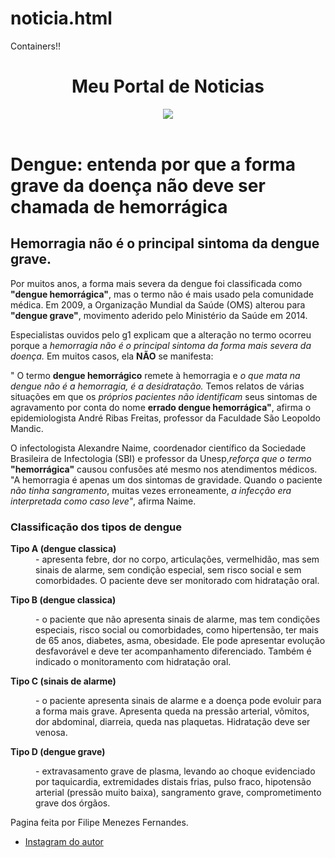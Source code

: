 # noticia.html
<!DOCTYPE html>
<html>
    <head>Containers!! </head>
    <body><header> <h1>Meu Portal de Noticias</h1>
            <img src="https://encrypted-tbn0.gstatic.com/images?q=tbn:ANd9GcT0gw9dVhF2uwqvDnUCTQY5t_DWqiFmf5osJ6QmCRPKpwDmY_stEbs1fIRbyFajEEj9pAc&usqp=CAU">
          </header>
        <main>
        <h1>Dengue: entenda por que a forma grave da doença não deve ser chamada de hemorrágica</h1>
      <article> <h2>Hemorragia não é o principal sintoma da dengue grave.</h2>
        <p>
            Por muitos anos, a forma mais severa da dengue foi classificada como <strong>"dengue hemorrágica"</strong>, mas o termo não é mais usado pela comunidade médica. Em 2009, a Organização Mundial da Saúde (OMS) alterou para <strong>"dengue grave"</strong>, movimento aderido pelo Ministério da Saúde em 2014.
        </p>
        <p>
            Especialistas ouvidos pelo g1 explicam que a alteração no termo ocorreu porque a <em>hemorragia não é o principal sintoma da forma mais severa da doença.</em> Em muitos casos, ela <strong>NÃO</strong> se manifesta:
        </p>
        <p>"
            O termo <strong>dengue hemorrágico</strong> remete à hemorragia e <em>o que mata na dengue não é a hemorragia, é a desidratação.</em> Temos relatos de várias situações em que os <em>próprios pacientes não identificam</em> seus sintomas de agravamento por conta do nome <strong>errado dengue hemorrágica"</strong>, afirma o epidemiologista André Ribas Freitas, professor da Faculdade São Leopoldo Mandic.
        </p>
        <p>
            O infectologista Alexandre Naime, coordenador científico da Sociedade Brasileira de Infectologia (SBI) e professor da Unesp,<em>reforça que o termo</em> <strong>"hemorrágica"</strong> causou confusões até mesmo nos atendimentos médicos. "A hemorragia é apenas um dos sintomas de gravidade. Quando o paciente <em>não tinha sangramento</em>, muitas vezes erroneamente, <em>a infecção era interpretada como caso leve"</em>, afirma Naime.
        </p></article>
        <article><h3>Classificação dos tipos de dengue</h3>
        <dl>
            <strong><dt>Tipo A (dengue classica)</dt></strong>
            <dd>- apresenta febre, dor no corpo, articulações, vermelhidão, mas sem sinais de alarme, sem condição especial, sem risco social e sem comorbidades. O paciente deve ser monitorado com hidratação oral.
            </dd>
            
 <strong> <dt>Tipo B (dengue classica)</dt> </strong>
 <dd>- o paciente que não apresenta sinais de alarme, mas tem condições especiais, risco social ou comorbidades, como hipertensão, ter mais de 65 anos, diabetes, asma, obesidade. Ele pode apresentar evolução desfavorável e deve ter acompanhamento diferenciado. Também é indicado o monitoramento com hidratação oral. </dd>
            
 <strong> <dt>Tipo C (sinais de alarme)</dt> </strong>
<dd>- o paciente apresenta sinais de alarme e a doença pode evoluir para a forma mais grave. Apresenta queda na pressão arterial, vômitos, dor abdominal, diarreia, queda nas plaquetas. Hidratação deve ser venosa.</dd>
            
  <strong><dt>Tipo D (dengue grave)</dt></strong>
 <dd>- extravasamento grave de plasma, levando ao choque evidenciado por taquicardia, extremidades distais frias, pulso fraco, hipotensão arterial (pressão muito baixa), sangramento grave, comprometimento grave dos órgãos.
 </dd>
         
</dl>
</article>
</main>
<footer> 
 <p>Pagina feita por Filipe Menezes Fernandes.</p>
 <ul>
 <li><a <a href="https://www.instagram.com/_felp_t/".>Instagram do autor</a></li>
 </ul>
</footer>
</body>
</html>
